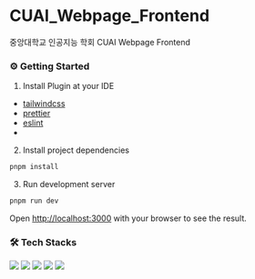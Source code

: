 # CUAI_Webpage_Frontend

중앙대학교 인공지능 학회 CUAI Webpage Frontend

### ⚙️ Getting Started

1. Install Plugin at your IDE

-   [tailwindcss](https://marketplace.visualstudio.com/items?itemName=bradlc.vscode-tailwindcss)
-   [prettier](https://marketplace.visualstudio.com/items?itemName=esbenp.prettier-vscode)
-   [eslint](https://marketplace.visualstudio.com/items?itemName=dbaeumer.vscode-eslint)
-

2. Install project dependencies

```bash
pnpm install
```

3. Run development server

```bash
pnpm run dev
```

Open [http://localhost:3000](http://localhost:3000) with your browser to see the result.

### 🛠️ Tech Stacks

<img src="https://img.shields.io/badge/react-61DAFB?style=for-the-badge&logo=react&logoColor=black" /> <img src="https://img.shields.io/badge/typescript-3178C6?style=for-the-badge&logo=typescript&logoColor=white" /> <img src="https://img.shields.io/badge/Next.js-000000?style=for-the-badge&logo=tailwindcss&logoColor=white" /> <img src="https://img.shields.io/badge/tailwindcss-06B6D4?style=for-the-badge&logo=tailwindcss&logoColor=white" /> <img src="https://img.shields.io/badge/Three.js-000000?style=for-the-badge&logo=Three.js&logoColor=white">
